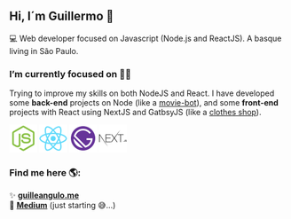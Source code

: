 ## Hi, I´m Guillermo 👋
💻 Web developer focused on Javascript (Node.js and ReactJS). A basque living in São Paulo. 

### I’m currently focused on 👨‍💻
Trying to improve my skills on both NodeJS and React. I have developed some **back-end** projects on Node (like a [movie-bot](https://github.com/GuilleAngulo/movie-bot)), and  some **front-end** projects with React using NextJS and GatbsyJS (like a [clothes shop](https://github.com/GuilleAngulo/react-graphql-shop)).<br/>

<img src="https://github.com/GuilleAngulo/guilleangulo/blob/master/nodejs.png" width="50">  <img src="https://github.com/GuilleAngulo/guilleangulo/blob/master/reactjs.png" width="50" >  <img src="https://github.com/GuilleAngulo/guilleangulo/blob/master/gatsbyjs.png" width="50" >  <img src="https://github.com/GuilleAngulo/guilleangulo/blob/master/nextjs.png" width="50" >

### Find me here 🌎:
✨ **[guilleangulo.me](https://guilleangulo.me/)**<br/>
📖 **[Medium](https://medium.com/@anyermo)** (just starting 😅...)

<!--
**GuilleAngulo/guilleangulo** is a ✨ _special_ ✨ repository because its `README.md` (this file) appears on your GitHub profile.

Here are some ideas to get you started:

- 🔭 I’m currently working on ...
- 🌱 I’m currently learning ...
- 👯 I’m looking to collaborate on ...
- 🤔 I’m looking for help with ...
- 💬 Ask me about ...
- 📫 How to reach me: ...
- 😄 Pronouns: ...
- ⚡ Fun fact: ...
-->
